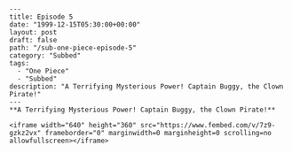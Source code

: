 
	---
	title: Episode 5
	date: "1999-12-15T05:30:00+00:00"
	layout: post
	draft: false
	path: "/sub-one-piece-episode-5"
	category: "Subbed"
	tags:
	  - "One Piece"
	  - "Subbed"
	description: "A Terrifying Mysterious Power! Captain Buggy, the Clown Pirate!"
	---
	**A Terrifying Mysterious Power! Captain Buggy, the Clown Pirate!**

	<iframe width="640" height="360" src="https://www.fembed.com/v/7z9-gzkz2vx" frameborder="0" marginwidth=0 marginheight=0 scrolling=no allowfullscreen></iframe>
	